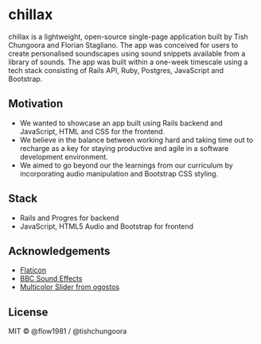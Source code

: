 # chillax

chillax is a lightweight, open-source single-page application built by Tish Chungoora and Florian Stagliano. The app was conceived for users to create personalised soundscapes using sound snippets available from a library of sounds. The app was built within a one-week timescale using a tech stack consisting of Rails API, Ruby, Postgres, JavaScript and Bootstrap.

## Motivation

- We wanted to showcase an app built using Rails backend and JavaScript, HTML and CSS for the frontend.
- We believe in the balance between working hard and taking time out to recharge as a key for staying productive and agile in a software development environment.
- We aimed to go beyond our the learnings from our curriculum by incorporating audio manipulation and Bootstrap CSS styling.

## Stack

- Rails and Progres for backend
- JavaScript, HTML5 Audio and Bootstrap for frontend

## Acknowledgements

- [Flaticon](https://www.flaticon.com/)
- [BBC Sound Effects](http://bbcsfx.acropolis.org.uk/)
- [Multicolor Slider from ogostos](https://www.cssscript.com/gradient-slider-control-pure-javascript-slider-js/)

## License

MIT © @flow1981 / @tishchungoora